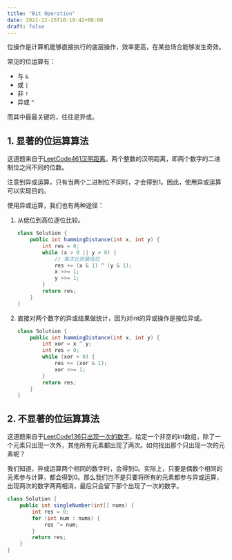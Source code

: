 ```yaml
---
title: "Bit Operation"
date: 2021-12-25T10:19:42+08:00
draft: false
---
```


位操作是计算机能够直接执行的底层操作，效率更高，在某些场合能够发生奇效。

<!--more-->

常见的位运算有：
* 与 `&`
* 或 `|`
* 非 `!`
* 异或 `^`

而其中最最关键的，往往是异或。

## 1. 显著的位运算算法

这道题来自于[LeetCode461汉明距离](https://leetcode-cn.com/problems/hamming-distance/)。两个整数的汉明距离，即两个数字的二进制位之间不同的位数。

注意到异或运算，只有当两个二进制位不同时，才会得到1。因此，使用异或运算可以实现目的。

使用异或运算，我们也有两种途径：
1. 从低位到高位逐位比较。
    ```java
    class Solution {
        public int hammingDistance(int x, int y) {
            int res = 0;
            while (x > 0 || y > 0) {
                // 每次比较最低位
                res += (x & 1) ^ (y & 1);
                x >>= 1;
                y >>= 1;
            }
            return res;
        }
    }
    ```
2. 直接对两个数字的异或结果做统计，因为对int的异或操作是按位异或。
    ```java
    class Solution {
        public int hammingDistance(int x, int y) {
            int xor = x ^ y;
            int res = 0;
            while (xor > 0) {
                res += (xor & 1);
                xor >>= 1;
            }
            return res;
        }
    }
    ```

## 2. 不显著的位运算算法

这道题来自于[LeetCode136只出现一次的数字](https://leetcode-cn.com/problems/single-number/)。给定一个非空的int数组，除了一个元素只出现一次外，其他所有元素都出现了两次。如何找出那个只出现一次的元素呢？

我们知道，异或运算两个相同的数字时，会得到0。实际上，只要是偶数个相同的元素参与计算，都会得到0。那么我们岂不是只要将所有的元素都参与异或运算，出现两次的数字两两相消，最后只会留下那个出现了一次的数字。


```java
class Solution {
    public int singleNumber(int[] nums) {
        int res = 0;
        for (int num : nums) {
            res ^= num;
        }
        return res;
    }
}
```